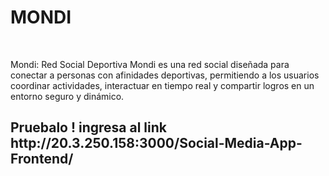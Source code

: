<h1>
MONDI
</h1>
<br>
<p> Mondi: Red Social Deportiva
Mondi es una red social diseñada para conectar a personas con afinidades deportivas, permitiendo a los usuarios coordinar actividades, interactuar en tiempo real y compartir logros en un entorno seguro y dinámico.
</p>

<h2>
  Pruebalo ! ingresa al link
  http://20.3.250.158:3000/Social-Media-App-Frontend/
</h2>
